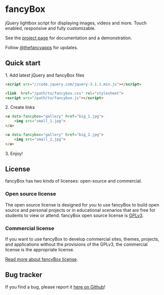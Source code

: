 # fancyBox

jQuery lightbox script for displaying images, videos and more.
Touch enabled, responsive and fully customizable.

See the [project page](http://fancyapps.com/fancybox/) for documentation and a demonstration.

Follow [@thefancyapps](//twitter.com/thefancyapps) for updates.


## Quick start

1\.  Add latest jQuery and fancyBox files

```html
<script src="//code.jquery.com/jquery-3.1.1.min.js"></script>

<link  href="/path/to/fancybox.css" rel="stylesheet">
<script src="/path/to/fancybox.js"></script>
```


2\.  Create links

```html
<a data-fancybox="gallery" href="big_1.jpg">
    <img src="small_1.jpg">
</a>

<a data-fancybox="gallery" href="big_2.jpg">
    <img src="small_2.jpg">
</a>
```


3\. Enjoy!


## License

fancyBox has two kinds of licenses: open-source and commercial.



### Open source license

The open source license is designed for you to use fancyBox to build open source and personal projects or in educational scenarios that are free for students to view or attend. fancyBox open source license is [GPLv3](http://choosealicense.com/licenses/gpl-3.0).


### Commercial license

If you want to use fancyBox to develop commercial sites, themes, projects, and applications without the provisions of the GPLv3, the commercial license is the appropriate license.

[Read more about fancyBox license](http://fancyapps.com/fancybox/#license).

## Bug tracker

If you find a bug, please report it [here on Github](https://github.com/fancyapps/fancyBox/issues)!
